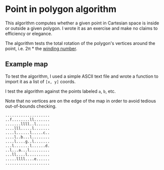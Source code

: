 # Point in polygon algorithm

This algorithm computes whether a given point in Cartesian space is inside or outside a given polygon. I wrote it as an exercise and make no claims to efficiency or elegance.

The algorithm tests the total rotation of the polygon's vertices around the point, i.e. 2π * the [winding number](https://en.wikipedia.org/wiki/Winding_number).

## Example map

To test the algorithm, I used a simple ASCII text file and wrote a function to import it as a list of `[x, y]` coords.

I test the algorithm against the points labeled `a`, `b`, etc.

Note that no vertices are on the edge of the map in order to avoid tedious out-of-bounds checking.

```
....................
..f........ll.......
.......llll..l......
....lll.....l.......
....l......l.....c..
....l..b...l........
....l....g..l.......
...l.......l......d.
..l...a...l.........
...ll....l..........
.....llll....e......
....................
```
